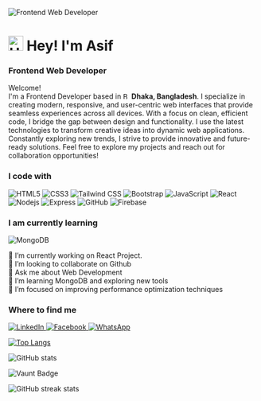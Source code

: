 ![Frontend Web Developer](https://media.licdn.com/dms/image/v2/D5603AQFT4_LyMhtIsw/profile-displayphoto-shrink_200_200/profile-displayphoto-shrink_200_200/0/1710091250203?e=1746057600&v=beta&t=0E3KbrOkaEmaOCctEsAT_5912Az_Cg-e_knaJpeHnCc)


<h1>
  <img src="https://img.icons8.com/?size=100&id=1H52efUsDX7A&format=png&color=000000" width="30" alt="Happy Icon" /> 
  Hey! I'm Asif
</h1>
<h3> Frontend Web Developer</h3>


<p>Welcome!</br>  
I'm a Frontend Developer based in <img src="https://img.icons8.com/?size=100&id=60238&format=png&color=000000" width="13" alt="Bangladesh Flag"/>
 <b>Dhaka, Bangladesh</b>.  
I specialize in creating modern, responsive, and user-centric web interfaces that provide seamless experiences across all devices.  
With a focus on clean, efficient code, I bridge the gap between design and functionality.  
I use the latest technologies to transform creative ideas into dynamic web applications.  
Constantly exploring new trends, I strive to provide innovative and future-ready solutions.  
Feel free to explore my projects and reach out for collaboration opportunities!</p>

<h3>I code with</h3>
<p>
  <img alt="HTML5" src="https://img.shields.io/badge/-HTML5-E34F26?style=flat-square&logo=html5&logoColor=white" />
  <img alt="CSS3" src="https://img.shields.io/badge/-CSS3-1572B6?style=flat-square&logo=css3&logoColor=white" />
  <img alt="Tailwind CSS" src="https://img.shields.io/badge/-Tailwind%20CSS-38B2AC?style=flat-square&logo=tailwind-css&logoColor=white" />
  <img alt="Bootstrap" src="https://img.shields.io/badge/-Bootstrap-7952B3?style=flat-square&logo=bootstrap&logoColor=white" />
  <img alt="JavaScript" src="https://img.shields.io/badge/-JavaScript-F7DF1E?style=flat-square&logo=javascript&logoColor=white" />
  <img alt="React" src="https://img.shields.io/badge/-React-45b8d8?style=flat-square&logo=react&logoColor=white" />
  <img alt="Nodejs" src="https://img.shields.io/badge/-Nodejs-43853d?style=flat-square&logo=Node.js&logoColor=white" />
  <img alt="Express" src="https://img.shields.io/badge/-Express-000000?style=flat-square&logo=express&logoColor=white" />
  <img alt="GitHub" src="https://img.shields.io/badge/-GitHub-181717?style=flat-square&logo=github&logoColor=white" />
  <img alt="Firebase" src="https://img.shields.io/badge/-Firebase-FFCA28?style=flat-square&logo=firebase&logoColor=white" />
</p>

<h3>I am currently learning</h3>
<p>
 <img alt="MongoDB" src="https://img.shields.io/badge/-MongoDB-13aa52?style=flat-square&logo=mongodb&logoColor=white" />
</p>

🔭 I’m currently working on React Project. <br>
👯 I’m looking to collaborate on Github <br>
💬 Ask me about Web Development <br>
🌱 I’m learning MongoDB and exploring new tools <br>
🚀 I’m focused on improving performance optimization techniques <br>


<h3>Where to find me</h3>
<p>
  <a href="https://www.linkedin.com/in/asif-mahmud-1a0a25171/" target="_blank" rel="noopener noreferrer">
    <img alt="LinkedIn" src="https://img.shields.io/badge/LinkedIn-%230077B5.svg?&style=for-the-badge&logo=linkedin&logoColor=white" />
  </a>
  <a href="https://www.facebook.com/asif.mahmud47/" target="_blank" rel="noopener noreferrer">
    <img alt="Facebook" src="https://img.shields.io/badge/Facebook-%234285F4.svg?&style=for-the-badge&logo=facebook&logoColor=white" />
  </a>
  <a href="https://wa.me/+8801785309592" target="_blank" rel="noopener noreferrer">
    <img alt="WhatsApp" src="https://img.shields.io/badge/WhatsApp-%2314A74B.svg?&style=for-the-badge&logo=whatsapp&logoColor=white" />
  </a>
</p>
 

[![Top Langs](https://github-readme-stats.vercel.app/api/top-langs/?username=asifmahmud1047)](https://github.com/anuraghazra/github-readme-stats)

![GitHub stats](https://github-readme-stats.vercel.app/api?username=asifmahmud1047&show_icons=true)  

![Vaunt Badge](https://api.vaunt.dev/v1/github/entities/asifmahmud1047/contributions?format=svg&private=false)  

![GitHub streak stats](https://streak-stats.demolab.com/?user=asifmahmud1047)  
